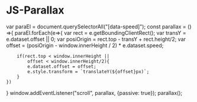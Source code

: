 # JS-Parallax

var paraEl = document.querySelectorAll("[data-speed]");
const parallax = () =>{
    paraEl.forEach(e=>{	
        var rect = e.getBoundingClientRect();
        var transY = e.dataset.offset || 0;
        var posiOrigin = rect.top - transY + rect.height/2;
        var offset = (posiOrigin - window.innerHeight / 2) * e.dataset.speed;

        if(rect.top < window.innerHeight || 
            offset < window.innerHeight/2){
            e.dataset.offset = offset;
            e.style.transform = `translateY(${offset}px)`;
        }
    })
}
window.addEventListener("scroll", parallax, {passive: true});
parallax();

